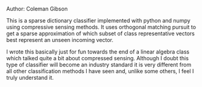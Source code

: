 
Author: Coleman Gibson

This is a sparse dictionary classifier implemented
with python and numpy using compressive sensing
methods. It uses orthogonal matching pursuit to
get a sparse approximation of which subset of 
class representative vectors best represent an 
unseen incoming vector.

I wrote this basically just for fun towards the
end of a linear algebra class which talked quite
a bit about compressed sensing. Although I doubt 
this type of classifier will become an industry
standard it is very different from all other 
classification methods I have seen and, unlike
some others, I feel I truly understand it.
